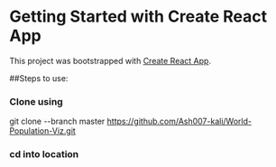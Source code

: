 # Getting Started with Create React App

This project was bootstrapped with [Create React App](https://github.com/facebook/create-react-app).


##Steps to use:

### Clone using
git clone --branch master https://github.com/Ash007-kali/World-Population-Viz.git

### cd into location
